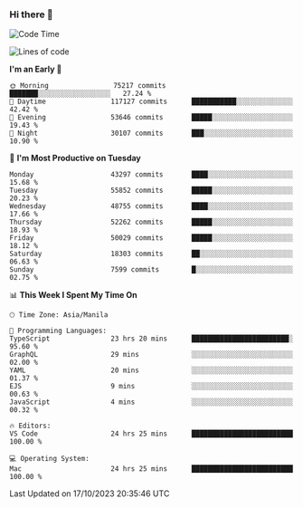 ### Hi there 👋

<!--START_SECTION:waka-->
![Code Time](http://img.shields.io/badge/Code%20Time-4%2C433%20hrs%205%20mins-blue)

![Lines of code](https://img.shields.io/badge/From%20Hello%20World%20I%27ve%20Written-106.7%20million%20lines%20of%20code-blue)

**I'm an Early 🐤** 

```text
🌞 Morning                75217 commits       ███████░░░░░░░░░░░░░░░░░░   27.24 % 
🌆 Daytime                117127 commits      ███████████░░░░░░░░░░░░░░   42.42 % 
🌃 Evening                53646 commits       █████░░░░░░░░░░░░░░░░░░░░   19.43 % 
🌙 Night                  30107 commits       ███░░░░░░░░░░░░░░░░░░░░░░   10.90 % 
```
📅 **I'm Most Productive on Tuesday** 

```text
Monday                   43297 commits       ████░░░░░░░░░░░░░░░░░░░░░   15.68 % 
Tuesday                  55852 commits       █████░░░░░░░░░░░░░░░░░░░░   20.23 % 
Wednesday                48755 commits       ████░░░░░░░░░░░░░░░░░░░░░   17.66 % 
Thursday                 52262 commits       █████░░░░░░░░░░░░░░░░░░░░   18.93 % 
Friday                   50029 commits       █████░░░░░░░░░░░░░░░░░░░░   18.12 % 
Saturday                 18303 commits       ██░░░░░░░░░░░░░░░░░░░░░░░   06.63 % 
Sunday                   7599 commits        █░░░░░░░░░░░░░░░░░░░░░░░░   02.75 % 
```


📊 **This Week I Spent My Time On** 

```text
🕑︎ Time Zone: Asia/Manila

💬 Programming Languages: 
TypeScript               23 hrs 20 mins      ████████████████████████░   95.60 % 
GraphQL                  29 mins             ░░░░░░░░░░░░░░░░░░░░░░░░░   02.00 % 
YAML                     20 mins             ░░░░░░░░░░░░░░░░░░░░░░░░░   01.37 % 
EJS                      9 mins              ░░░░░░░░░░░░░░░░░░░░░░░░░   00.63 % 
JavaScript               4 mins              ░░░░░░░░░░░░░░░░░░░░░░░░░   00.32 % 

🔥 Editors: 
VS Code                  24 hrs 25 mins      █████████████████████████   100.00 % 

💻 Operating System: 
Mac                      24 hrs 25 mins      █████████████████████████   100.00 % 
```


 Last Updated on 17/10/2023 20:35:46 UTC
<!--END_SECTION:waka-->


<!--
**rad182/rad182** is a ✨ _special_ ✨ repository because its `README.md` (this file) appears on your GitHub profile.

Here are some ideas to get you started:

- 🔭 I’m currently working on ...
- 🌱 I’m currently learning ...
- 👯 I’m looking to collaborate on ...
- 🤔 I’m looking for help with ...
- 💬 Ask me about ...
- 📫 How to reach me: ...
- 😄 Pronouns: ...
- ⚡ Fun fact: ...
-->
